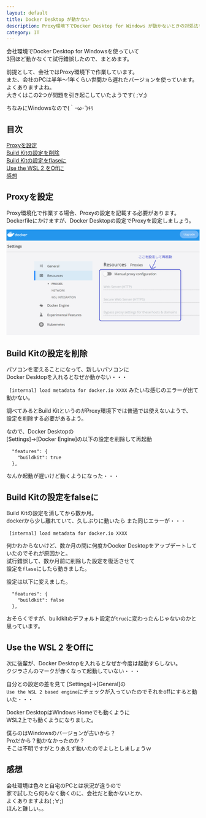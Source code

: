 ```yaml
---
layout: default
title: Docker Desktop が動かない
description: Proxy環境下でDocker Desktop for Windows が動かないときの対処法を記載します。
category: IT
---
```


会社環境でDocker Desktop for Windowsを使っていて  
3回ほど動かなくて試行錯誤したので、まとめます。

前提として、会社ではProxy環境下で作業しています。  
また、会社のPCは半年～1年くらい世間から遅れたバージョンを使っています。  
よくありますよね。  
大きくはこの2つが問題を引き起こしていたようです( ;∀;)

ちなみにWindowsなので(｀･ω･´)ｷﾘ

## 目次

[Proxyを設定](#anchor1)  
[Build Kitの設定を削除](#anchor2)  
[Build Kitの設定をflaseに](#anchor3)  
[Use the WSL 2 をOffに](#anchor4)  
[感想](#anchor5)

<a id="anchor1"></a>

## Proxyを設定

Proxy環境化で作業する場合、Proxyの設定を記載する必要があります。
Dockerfileにかけますが、Docker Desktopの設定でProxyを設定しましょう。

![プロキシー設定](/images/it/container/proxySettingForDockerDesktop.png)

<a id="anchor2"></a>

## Build Kitの設定を削除

パソコンを変えることになって、新しいパソコンに  
Docker Desktopを入れるとなぜか動かない・・・

` [internal] load metadata for docker.io XXXX` みたいな感じのエラーが出て動かない。

調べてみるとBuild KitというのがProxy環境下では普通では使えないようで、  
設定を削除する必要があるよう。

なので、Docker Desktopの  
[Settings]->[Docker Engine]の以下の設定を削除して再起動

```
  "features": {
    "buildkit": true
  },
```

なんか起動が遅いけど動くようになった・・・

<a id="anchor3"></a>

## Build Kitの設定をfalseに

Build Kitの設定を消してから数か月。  
dockerから少し離れていて、久しぶりに動いたら
また同じエラーが・・・  

` [internal] load metadata for docker.io XXXX` 

何かわからないけど、数か月の間に何度かDocker Desktopをアップデートしていたのでそれが原因かと。    
試行錯誤して、数か月前に削除した設定を復活させて  
設定を`flase`にしたら動きました。

設定は以下に変えました。

```
  "features": {
    "buildkit": false
  },
```

おそらくですが、buildkitのデフォルト設定が`true`に変わったんじゃないのかと思っています。

<a id="anchor4"></a>

## Use the WSL 2 をOffに

次に後輩が、Docker Desktopを入れるとなぜか今度は起動すらしない。  
クジラさんのマークが赤くなって起動していない・・・

自分との設定の差を見て
[Settings]->[General]の  
`Use the WSL 2 based engine`にチェックが入っていたのでそれをoffにすると動いた・・・

Docker DesktopはWindows Homeでも動くように  
WSL2上でも動くようになりました。

僕らのはWindowsのバージョンが古いから？  
Proだから？動かなかったのか？  
そこは不明ですがとりあえず動いたのでよしとしましょうｗ

<a id="anchor5"></a>

## 感想

会社環境は色々と自宅のPCとは状況が違うので  
家で試したら何もなく動くのに、会社だと動かないとか、  
よくありますよね( ;∀;)  
ほんと難しい。。
